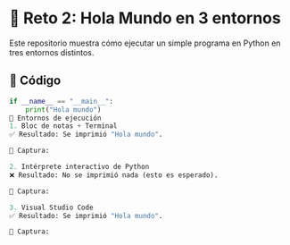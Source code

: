 # 🐍 Reto 2: Hola Mundo en 3 entornos

Este repositorio muestra cómo ejecutar un simple programa en Python en tres entornos distintos.

## 📜 Código

```python
if __name__ == "__main__":
    print("Hola mundo")
🧪 Entornos de ejecución
1. Bloc de notas + Terminal
✅ Resultado: Se imprimió "Hola mundo".

📸 Captura:

2. Intérprete interactivo de Python
❌ Resultado: No se imprimió nada (esto es esperado).

📸 Captura:

3. Visual Studio Code
✅ Resultado: Se imprimió "Hola mundo".

📸 Captura:
